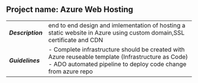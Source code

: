 ## Project name: Azure Web Hosting

|   |   |
|---|---|
|  ***Description*** |  end to end design and imlementation of hosting a static website in Azure using custom domain,SSL certificate and CDN |  
|  ***Guidelines*** | - Complete infrastructure should be created with Azure reuseable template (Infrastructure as Code) - ADO automated pipeline to deploy code change from azure repo  |
